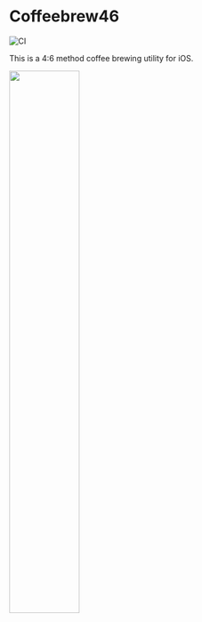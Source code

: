 Coffeebrew46
=============================

![CI](https://github.com/y-yu/coffeebrew46/workflows/CI/badge.svg)

This is a 4:6 method coffee brewing utility for iOS.

<img width="50%" src="https://github.com/y-yu/coffeebrew46/blob/master/coffeebrew46/appstore.png?raw=true"/>
